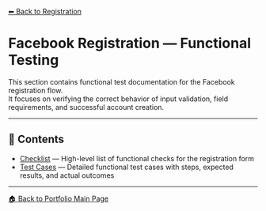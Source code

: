 [⬅ Back to Registration](../README.md)

# Facebook Registration — Functional Testing

This section contains functional test documentation for the Facebook registration flow.  
It focuses on verifying the correct behavior of input validation, field requirements, and successful account creation.

---

## 📁 Contents

- [Checklist](./checklist) — High-level list of functional checks for the registration form  
- [Test Cases](./test_cases) — Detailed functional test cases with steps, expected results, and actual outcomes


---

[🏠 Back to Portfolio Main Page](../../../../../README.md)
